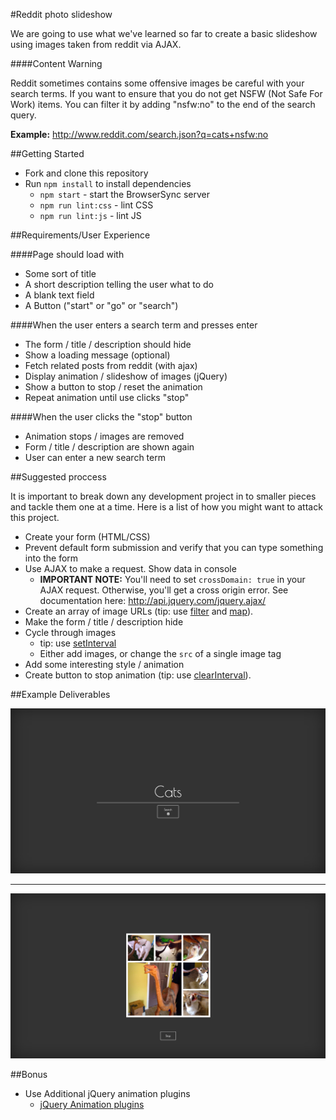 #Reddit photo slideshow

We are going to use what we've learned so far to create a basic slideshow using images taken from reddit via AJAX.

####Content Warning

Reddit sometimes contains some offensive images be careful with your search terms. If you want to ensure that you do not get NSFW (Not Safe For Work) items. You can filter it by adding "nsfw:no" to the end of the search query.

**Example:** http://www.reddit.com/search.json?q=cats+nsfw:no

##Getting Started

* Fork and clone this repository
* Run `npm install` to install dependencies
  * `npm start` - start the BrowserSync server
  * `npm run lint:css` - lint CSS
  * `npm run lint:js` - lint JS

##Requirements/User Experience

####Page should load with

* Some sort of title
* A short description telling the user what to do
* A blank text field
* A Button ("start" or "go" or "search")

####When the user enters a search term and presses enter

* The form / title / description should hide
* Show a loading message (optional)
* Fetch related posts from reddit (with ajax)
* Display animation / slideshow of images (jQuery)
* Show a button to stop / reset the animation
* Repeat animation until use clicks "stop"

####When the user clicks the "stop" button

* Animation stops / images are removed
* Form / title / description are shown again
* User can enter a new search term


##Suggested proccess

It is important to break down any development project in to smaller pieces and tackle them one at a time. Here is a list of how you might want to attack this project.

* Create your form (HTML/CSS)
* Prevent default form submission and verify that you can type something into the form
* Use AJAX to make a request. Show data in console
  * **IMPORTANT NOTE:** You'll need to set `crossDomain: true` in your AJAX request. Otherwise, you'll get a cross origin error. See documentation here: http://api.jquery.com/jquery.ajax/
* Create an array of image URLs (tip: use [filter](https://developer.mozilla.org/en-US/docs/Web/JavaScript/Reference/Global_Objects/Array/filter) and [map](https://developer.mozilla.org/en-US/docs/Web/JavaScript/Reference/Global_Objects/Array/map)).
* Make the form / title / description hide
* Cycle through images
    * tip: use [setInterval](https://developer.mozilla.org/en-US/docs/Web/API/WindowTimers/setInterval)
    * Either add images, or change the `src` of a single image tag
* Add some interesting style / animation
* Create button to stop animation (tip: use [clearInterval](https://developer.mozilla.org/en-US/docs/Web/API/WindowTimers/clearInterval)).

##Example Deliverables

![Slide 1](./ajaxexample1.jpg)

---

![Slide 2](./ajaxexample2.jpg)


##Bonus

* Use Additional jQuery animation plugins
  * [jQuery Animation plugins](http://plugins.jquery.com/tag/animation/)
